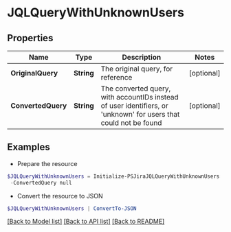 # JQLQueryWithUnknownUsers
## Properties

Name | Type | Description | Notes
------------ | ------------- | ------------- | -------------
**OriginalQuery** | **String** | The original query, for reference | [optional] 
**ConvertedQuery** | **String** | The converted query, with accountIDs instead of user identifiers, or &#39;unknown&#39; for users that could not be found | [optional] 

## Examples

- Prepare the resource
```powershell
$JQLQueryWithUnknownUsers = Initialize-PSJiraJQLQueryWithUnknownUsers  -OriginalQuery null `
 -ConvertedQuery null
```

- Convert the resource to JSON
```powershell
$JQLQueryWithUnknownUsers | ConvertTo-JSON
```

[[Back to Model list]](../README.md#documentation-for-models) [[Back to API list]](../README.md#documentation-for-api-endpoints) [[Back to README]](../README.md)

